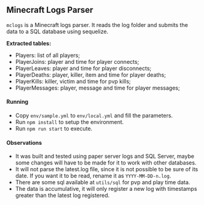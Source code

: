 ## Minecraft Logs Parser
`mclogs` is a Minecraft logs parser. It reads the log folder and submits the data to a SQL database using sequelize.

**Extracted tables:**
- Players: list of all players;
- PlayerJoins: player and time for player connects;
- PlayerLeaves: player and time for player disconnects;
- PlayerDeaths: player, killer, item and time for player deaths;
- PlayerKills: killer, victim and time for pvp kills;
- PlayerMessages: player, message and time for player messages;

#### Running
- Copy `env/sample.yml` to `env/local.yml` and fill the parameters.
- Run `npm install` to setup the environment.
- Run `npm run start` to execute.

#### Observations
- It was built and tested using paper server logs and SQL Server, maybe some changes will have to be made for it to work with other databases.
- It will not parse the latest.log file, since it is not possible to be sure of its date. If you want it to be read, rename it as `YYYY-MM-DD-n.log`.
- There are some sql available at `utils/sql` for pvp and play time data.
- The data is accumulative, it will only register a new log with timestamps greater than the latest log registered.
